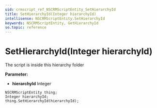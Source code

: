 ```yaml
---
uid: crmscript_ref_NSCRMScriptEntity_SetHierarchyId
title: SetHierarchyId(Integer hierarchyId)
intellisense: NSCRMScriptEntity.SetHierarchyId
keywords: NSCRMScriptEntity, GetHierarchyId
so.topic: reference
---
```


# SetHierarchyId(Integer hierarchyId)

The script is inside this hierarchy folder

**Parameter:** 
 - **hierarchyId** Integer

```crmscript
NSCRMScriptEntity thing;
Integer hierarchyId;
thing.SetHierarchyId(hierarchyId);
```

